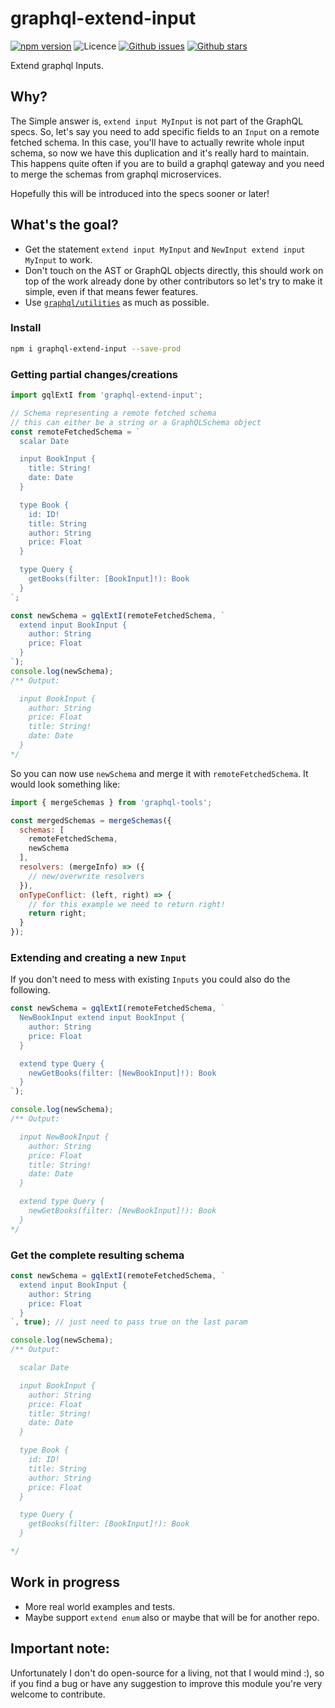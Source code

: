 # graphql-extend-input

[![npm version](https://img.shields.io/npm/v/graphql-extend-input.svg)](https://npm.im/graphql-extend-input) ![Licence](https://img.shields.io/npm/l/graphql-extend-input.svg) [![Github issues](https://img.shields.io/github/issues/danielmeneses/graphql-extend-input.svg)](https://github.com/danielmeneses/graphql-extend-input/issues) [![Github stars](https://img.shields.io/github/stars/danielmeneses/graphql-extend-input.svg)](https://github.com/danielmeneses/graphql-extend-input/stargazers)

Extend graphql Inputs.

## Why?

The Simple answer is, `extend input MyInput` is not part of the GraphQL specs.
So, let's say you need to add specific fields to an `Input` on a remote fetched schema. In this case, you'll have to actually rewrite whole input schema, so now we have this duplication and it's really hard to maintain. This happens quite often if you are to build a graphql gateway and you need to merge the schemas from graphql microservices.

Hopefully this will be introduced into the specs sooner or later!

## What's the goal?

* Get the statement `extend input MyInput` and `NewInput extend input MyInput` to work.
* Don't touch on the AST or GraphQL objects directly, this should work on top of the work already done by other contributors so let's try to make it simple, even if that means fewer features.
* Use [`graphql/utilities`](http://graphql.org/graphql-js/utilities/) as much as possible.

### Install

```bash
npm i graphql-extend-input --save-prod
```

### Getting partial changes/creations

```js
import gqlExtI from 'graphql-extend-input';

// Schema representing a remote fetched schema
// this can either be a string or a GraphQLSchema object
const remoteFetchedSchema = `
  scalar Date

  input BookInput {
    title: String!
    date: Date
  }

  type Book {
    id: ID!
    title: String
    author: String
    price: Float
  }

  type Query {
    getBooks(filter: [BookInput]!): Book
  }
`;

const newSchema = gqlExtI(remoteFetchedSchema, `
  extend input BookInput {
    author: String
    price: Float
  }
`);
console.log(newSchema);
/** Output:

  input BookInput {
    author: String
    price: Float
    title: String!
    date: Date
  }
*/
```

So you can now use `newSchema` and merge it with `remoteFetchedSchema`. It would look something like:

```js
import { mergeSchemas } from 'graphql-tools';

const mergedSchemas = mergeSchemas({
  schemas: [
    remoteFetchedSchema,
    newSchema
  ],
  resolvers: (mergeInfo) => ({
    // new/overwrite resolvers
  }),
  onTypeConflict: (left, right) => {
    // for this example we need to return right!
    return right;
  }
});

```

### Extending and creating a new `Input`

If you don't need to mess with existing `Inputs` you could also do the following.

```js
const newSchema = gqlExtI(remoteFetchedSchema, `
  NewBookInput extend input BookInput {
    author: String
    price: Float
  }

  extend type Query {
    newGetBooks(filter: [NewBookInput]!): Book
  }
`);

console.log(newSchema);
/** Output:

  input NewBookInput {
    author: String
    price: Float
    title: String!
    date: Date
  }

  extend type Query {
    newGetBooks(filter: [NewBookInput]!): Book
  }
*/
```

### Get the complete resulting schema

```js
const newSchema = gqlExtI(remoteFetchedSchema, `
  extend input BookInput {
    author: String
    price: Float
  }
`, true); // just need to pass true on the last param

console.log(newSchema);
/** Output:

  scalar Date

  input BookInput {
    author: String
    price: Float
    title: String!
    date: Date
  }

  type Book {
    id: ID!
    title: String
    author: String
    price: Float
  }

  type Query {
    getBooks(filter: [BookInput]!): Book
  }

*/
```

## Work in progress

* More real world examples and tests.
* Maybe support `extend enum` also or maybe that will be for another repo.

## Important note:

Unfortunately I don't do open-source for a living, not that I would mind :), so if you find a bug or have any suggestion to improve this module you're very welcome to contribute.
